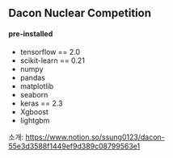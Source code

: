 ## Dacon Nuclear Competition


#### pre-installed
- tensorflow == 2.0
- scikit-learn == 0.21
- numpy
- pandas
- matplotlib
- seaborn
- keras == 2.3 
- Xgboost
- lightgbm

소개: https://www.notion.so/ssung0123/dacon-55e3d3588f1449ef9d389c08799563e1
